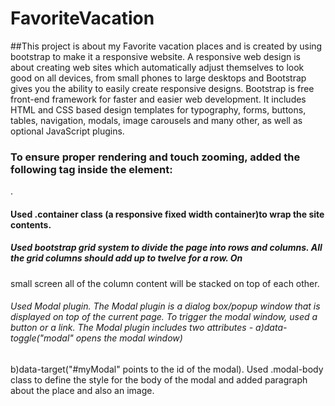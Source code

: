 # FavoriteVacation

##This project is about my Favorite vacation places and is created by using bootstrap to make it a responsive website.
A responsive web design is about creating web sites which automatically adjust themselves to look good on all devices,
from small phones to large desktops and Bootstrap gives you the ability to easily create responsive designs.
Bootstrap is free front-end framework for faster and easier web development. It includes HTML and CSS based design templates for
typography, forms, buttons, tables, navigation, modals, image carousels and many other, as well as optional JavaScript plugins.

### To ensure proper rendering and touch zooming, added the following <meta> tag inside the <head> element:
<meta name ="viewport" content ="width=device-width, intial-scale=1">.

#### Used .container class (a responsive fixed width container)to wrap the site contents.

##### Used bootstrap grid system to divide the page into rows and columns. All the grid columns should add up to twelve for a row. On
small screen all of the column content will be stacked on top of each other.

###### Used Modal plugin. The Modal plugin is a dialog box/popup window that is displayed on top of the current page. To trigger the modal window, used a button or a link. The Modal plugin includes two attributes - a)data-toggle("modal" opens the modal window) 
b)data-target("#myModal" points to the id of the modal). Used .modal-body class to define the style for the body of the modal and added paragraph about the place and also an image.

